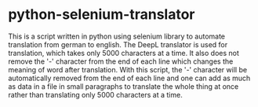 # python-selenium-translator
This is a script written in python using selenium library to automate translation from german to english. The DeepL translator is used  for translation, which takes only 5000 characters at a time. It also does not remove the '-' character from the end of each line which changes the meaning of word after translation. With this script, the '-' character will be automatically removed from the end of each line and one can add as much as data in a file in small paragraphs to translate the whole thing at once rather than translating only 5000 characters at a time.
